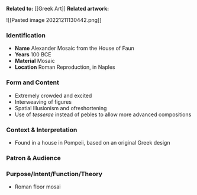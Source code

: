 **Related to:** [[Greek Art]]
**Related artwork:** 

![[Pasted image 20221211130442.png]]

### Identification
- **Name** Alexander Mosaic from the House of Faun
- **Years** 100 BCE
- **Material** Mosaic
- **Location** Roman Reproduction, in Naples

### Form and Content
- Extremely crowded and excited
- Interweaving of figures
- Spatial Illusionism and ofreshortening
- Use of *tesserae* instead of pebles to allow more advanced compositions

### Context & Interpretation
- Found in a house in Pompeii, based on an original Greek design

### Patron & Audience


### Purpose/Intent/Function/Theory
- Roman floor mosai
